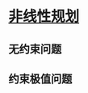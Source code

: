 <link rel='stylesheet' href='../../style/index.css'>
<script src='../../style/index.js'></script>

# [非线性规划](./index.html)

## 无约束问题

## 约束极值问题